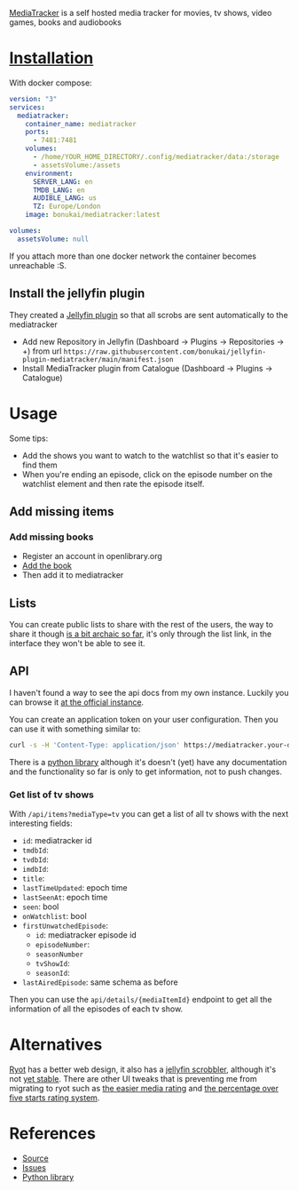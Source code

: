 [MediaTracker](https://github.com/bonukai/MediaTracker) is a self hosted media tracker for movies, tv shows, video games, books and audiobooks 

# [Installation](https://github.com/bonukai/MediaTracker#installation)

With docker compose:

```yaml
version: "3"
services:
  mediatracker:
    container_name: mediatracker
    ports:
      - 7481:7481
    volumes:
      - /home/YOUR_HOME_DIRECTORY/.config/mediatracker/data:/storage
      - assetsVolume:/assets
    environment:
      SERVER_LANG: en
      TMDB_LANG: en
      AUDIBLE_LANG: us
      TZ: Europe/London
    image: bonukai/mediatracker:latest

volumes:
  assetsVolume: null
```

If you attach more than one docker network the container becomes unreachable :S.

## Install the jellyfin plugin

They created a [Jellyfin plugin](https://github.com/bonukai/jellyfin-plugin-mediatracker) so that all scrobs are sent automatically to the mediatracker

- Add new Repository in Jellyfin (Dashboard -> Plugins -> Repositories -> +) from url `https://raw.githubusercontent.com/bonukai/jellyfin-plugin-mediatracker/main/manifest.json`
- Install MediaTracker plugin from Catalogue (Dashboard -> Plugins -> Catalogue)

# Usage

Some tips:

- Add the shows you want to watch to the watchlist so that it's easier to find them
- When you're ending an episode, click on the episode number on the watchlist element and then rate the episode itself.

## Add missing items
### Add missing books

- Register an account in openlibrary.org 
- [Add the book](https://openlibrary.org/books/add)
- Then add it to mediatracker

## Lists

You can create public lists to share with the rest of the users, the way to share it though [is a bit archaic so far](https://github.com/bonukai/MediaTracker/issues/527), it's only through the list link, in the interface they won't be able to see it.

## API

I haven't found a way to see the api docs from my own instance. Luckily you can browse it [at the official instance](https://bonukai.github.io/MediaTracker/).

You can create an application token on your user configuration. Then you can use it with something similar to:

```bash
curl -s -H 'Content-Type: application/json' https://mediatracker.your-domain.org/api/logs\?token\=your-token | jq
```

There is a [python library](https://github.com/jonkristian/pymediatracker) although it's doesn't (yet) have any documentation and the functionality so far is only to get information, not to push changes.

### Get list of tv shows

With `/api/items?mediaType=tv` you can get a list of all tv shows with the next interesting fields:

- `id`: mediatracker id
- `tmdbId`:
- `tvdbId`:
- `imdbId`:
- `title`: 
- `lastTimeUpdated`: epoch time
- `lastSeenAt`: epoch time
- `seen`: bool
- `onWatchlist`: bool
- `firstUnwatchedEpisode`:
  - `id`: mediatracker episode id
  - `episodeNumber`:
  - `seasonNumber`
  - `tvShowId`:
  - `seasonId`:
- `lastAiredEpisode`: same schema as before

Then you can use the `api/details/{mediaItemId}` endpoint to get all the information of all the episodes of each tv show.

# Alternatives

[Ryot](https://github.com/IgnisDa/ryot) has a better web design, it also has a [jellyfin scrobbler](https://github.com/IgnisDa/ryot/pull/195), although it's not [yet stable](https://github.com/IgnisDa/ryot/issues/187). There are other UI tweaks that is preventing me from migrating to ryot such as [the easier media rating](https://github.com/IgnisDa/ryot/issues/284) and [the percentage over five starts rating system](https://github.com/IgnisDa/ryot/issues/283).

# References
- [Source](https://github.com/bonukai/MediaTracker)
- [Issues](https://github.com/bonukai/MediaTracker/issues)
- [Python library](https://github.com/jonkristian/pymediatracker)

